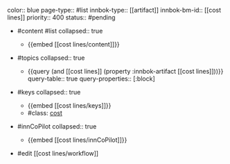 color:: blue
page-type:: #list
innbok-type:: [[artifact]]
innbok-bm-id:: [[cost lines]]
priority:: 400
status:: #pending

- #content #list
  collapsed:: true
	- {{embed [[cost lines/content]]}}
- #topics
   collapsed:: true
    - {{query (and [[cost lines]] (property :innbok-artifact [[cost lines]]))}}
      query-table:: true
      query-properties:: [:block]
- #keys
  collapsed:: true
	- {{embed [[cost lines/keys]]}}
	- #class: [cost](https://go.innbok.com/#/page/innBoK%2Fclass%2Fcost)
- #innCoPilot
   collapsed:: true
	 - {{embed [[cost lines/innCoPilot]]}}

- #edit [[cost lines/workflow]]

